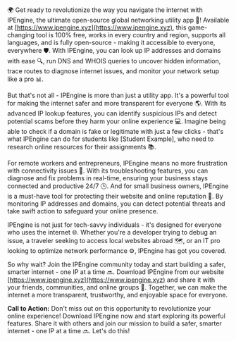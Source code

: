 🌍 Get ready to revolutionize the way you navigate the internet with IPEngine, the ultimate open-source global networking utility app 📡! Available at [https://www.ipengine.xyz](https://www.ipengine.xyz), this game-changing tool is 100% free, works in every country and region, supports all languages, and is fully open-source - making it accessible to everyone, everywhere 🛡️. With IPEngine, you can look up IP addresses and domains with ease 🔍, run DNS and WHOIS queries to uncover hidden information, trace routes to diagnose internet issues, and monitor your network setup like a pro 📊.

But that's not all - IPEngine is more than just a utility app. It's a powerful tool for making the internet safer and more transparent for everyone 🌎. With its advanced IP lookup features, you can identify suspicious IPs and detect potential scams before they harm your online experience 💻. Imagine being able to check if a domain is fake or legitimate with just a few clicks - that's what IPEngine can do for students like [Student Example], who need to research online resources for their assignments 📚.

For remote workers and entrepreneurs, IPEngine means no more frustration with connectivity issues 💸. With its troubleshooting features, you can diagnose and fix problems in real-time, ensuring your business stays connected and productive 24/7 🕒. And for small business owners, IPEngine is a must-have tool for protecting their website and online reputation 💼. By monitoring IP addresses and domains, you can detect potential threats and take swift action to safeguard your online presence.

IPEngine is not just for tech-savvy individuals - it's designed for everyone who uses the internet 🌐. Whether you're a developer trying to debug an issue, a traveler seeking to access local websites abroad 🗺️, or an IT pro looking to optimize network performance ⚙️, IPEngine has got you covered.

So why wait? Join the IPEngine community today and start building a safer, smarter internet - one IP at a time 🔜. Download IPEngine from our website [https://www.ipengine.xyz](https://www.ipengine.xyz) and share it with your friends, communities, and online groups 📱. Together, we can make the internet a more transparent, trustworthy, and enjoyable space for everyone.

**Call to Action:** Don't miss out on this opportunity to revolutionize your online experience! Download IPEngine now and start exploring its powerful features. Share it with others and join our mission to build a safer, smarter internet - one IP at a time 🔜. Let's do this!